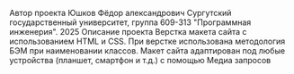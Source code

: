 Автор проекта
Юшков Фёдор александрович
Сургутский государственный университет, группа 609-313 "Программная инженерия".
2025
Описание проекта
Верстка макета сайта с использованием HTML и CSS. При верстке использована методология БЭМ при наименовании классов. Макет сайта адаптирован под любые устройства (планшет, смартфон и т.д.) с помощью
Медиа запросов
